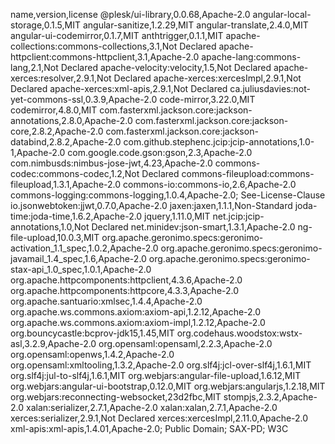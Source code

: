 name,version,license
@plesk/ui-library,0.0.68,Apache-2.0
angular-local-storage,0.1.5,MIT
angular-sanitize,1.2.29,MIT
angular-translate,2.4.0,MIT
angular-ui-codemirror,0.1.7,MIT
anthtrigger,0.1.1,MIT
apache-collections:commons-collections,3.1,Not Declared
apache-httpclient:commons-httpclient,3.1,Apache-2.0
apache-lang:commons-lang,2.1,Not Declared
apache-velocity:velocity,1.5,Not Declared
apache-xerces:resolver,2.9.1,Not Declared
apache-xerces:xercesImpl,2.9.1,Not Declared
apache-xerces:xml-apis,2.9.1,Not Declared
ca.juliusdavies:not-yet-commons-ssl,0.3.9,Apache-2.0
code-mirror,3.22.0,MIT
codemirror,4.8.0,MIT
com.fasterxml.jackson.core:jackson-annotations,2.8.0,Apache-2.0
com.fasterxml.jackson.core:jackson-core,2.8.2,Apache-2.0
com.fasterxml.jackson.core:jackson-databind,2.8.2,Apache-2.0
com.github.stephenc.jcip:jcip-annotations,1.0-1,Apache-2.0
com.google.code.gson:gson,2.3,Apache-2.0
com.nimbusds:nimbus-jose-jwt,4.23,Apache-2.0
commons-codec:commons-codec,1.2,Not Declared
commons-fileupload:commons-fileupload,1.3.1,Apache-2.0
commons-io:commons-io,2.6,Apache-2.0
commons-logging:commons-logging,1.0.4,Apache-2.0; See-License-Clause
io.jsonwebtoken:jjwt,0.7.0,Apache-2.0
jaxen:jaxen,1.1.1,Non-Standard
joda-time:joda-time,1.6.2,Apache-2.0
jquery,1.11.0,MIT
net.jcip:jcip-annotations,1.0,Not Declared
net.minidev:json-smart,1.3.1,Apache-2.0
ng-file-upload,10.0.3,MIT
org.apache.geronimo.specs:geronimo-activation_1.1_spec,1.0.2,Apache-2.0
org.apache.geronimo.specs:geronimo-javamail_1.4_spec,1.6,Apache-2.0
org.apache.geronimo.specs:geronimo-stax-api_1.0_spec,1.0.1,Apache-2.0
org.apache.httpcomponents:httpclient,4.3.6,Apache-2.0
org.apache.httpcomponents:httpcore,4.3.3,Apache-2.0
org.apache.santuario:xmlsec,1.4.4,Apache-2.0
org.apache.ws.commons.axiom:axiom-api,1.2.12,Apache-2.0
org.apache.ws.commons.axiom:axiom-impl,1.2.12,Apache-2.0
org.bouncycastle:bcprov-jdk15,1.45,MIT
org.codehaus.woodstox:wstx-asl,3.2.9,Apache-2.0
org.opensaml:opensaml,2.2.3,Apache-2.0
org.opensaml:openws,1.4.2,Apache-2.0
org.opensaml:xmltooling,1.3.2,Apache-2.0
org.slf4j:jcl-over-slf4j,1.6.1,MIT
org.slf4j:jul-to-slf4j,1.6.1,MIT
org.webjars:angular-file-upload,1.6.12,MIT
org.webjars:angular-ui-bootstrap,0.12.0,MIT
org.webjars:angularjs,1.2.18,MIT
org.webjars:reconnecting-websocket,23d2fbc,MIT
stompjs,2.3.2,Apache-2.0
xalan:serializer,2.7.1,Apache-2.0
xalan:xalan,2.7.1,Apache-2.0
xerces:serializer,2.9.1,Not Declared
xerces:xercesImpl,2.11.0,Apache-2.0
xml-apis:xml-apis,1.4.01,Apache-2.0; Public Domain; SAX-PD; W3C
